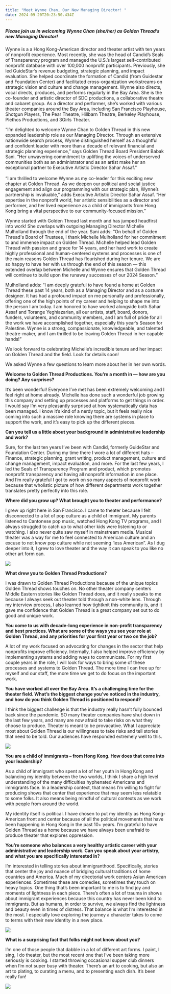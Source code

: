 ```yaml
---
title: "Meet Wynne Chan, Our New Managing Director! "
date: 2024-09-20T20:23:50.434Z
---
```

##### Please join us in welcoming **Wynne Chan** (she/her) as Golden Thread’s new Managing Director!

Wynne is a a Hong Kong-American director and theater artist with ten years of nonprofit experience. Most recently, she was the head of Candid’s Seals of Transparency program and managed the U.S.’s largest self-contributed nonprofit database with over 100,000 nonprofit participants. Previously, she led GuideStar’s revenue budgeting, strategic planning, and impact evaluation. She helped coordinate the formation of Candid (from Guidestar and Foundation Center) and facilitated cross-organization workstreams on strategic vision and culture and change management. Wynne also directs, vocal directs, produces, and performs regularly in the Bay Area. She is the co-founder and artistic director of SDC productions, a collaborative theatre and cabaret group. As a director and performer, she’s worked with various theater companies around the Bay Area, including San Francisco Playhouse, Shotgun Players, The Pear Theatre, Hillbarn Theatre, Berkeley Playhouse, Plethos Productions, and 3Girls Theater. 

“I’m delighted to welcome Wynne Chan to Golden Thread in this new expanded leadership role as our Managing Director. Through an extensive nationwide search process, Wynne distinguished herself as a thoughtful and confident leader with more than a decade of relevant financial and strategic planning experience,” says Golden Thread Board President Babak Sani. “Her unwavering commitment to uplifting the voices of underserved communities both as an administrator and as an artist make her an exceptional partner to Executive Artistic Director Sahar Assaf.” \
\
“I am thrilled to welcome Wynne as my co-leader for this exciting new chapter at Golden Thread. As we deepen our political and social justice engagement and align our programming with our strategic plan, Wynne’s partnership is invaluable,” adds Executive Artistic Director Sahar Assaf. “Her expertise in the nonprofit world, her artistic sensibilities as a director and performer, and her lived experience as a child of immigrants from Hong Kong bring a vital perspective to our community-focused mission.” 

Wynne started with Golden Thread last month and has jumped headfirst into work! She overlaps with outgoing Managing Director Michelle Mulholland through the end of the year. Sani adds: “On behalf of Golden Thread's Board of Trustees, I thank Michelle Mulholland for her commitment to and immense impact on Golden Thread. Michelle helped lead Golden Thread with passion and grace for 14 years, and her hard work to create highly professional and human-centered systems and processes is one of the main reasons Golden Thread has flourished during her tenure. We are so happy to have her with us through the end of this season — this extended overlap between Michelle and Wynne ensures that Golden Thread will continue to build upon the runaway successes of our 2024 Season.” 

Mulholland adds: “I am deeply grateful to have found a home at Golden Thread these past 14 years, both as a Managing Director and as a costume designer. It has had a profound impact on me personally and professionally, offering one of the high points of my career and helping to shape me into the person I am today. I am honored to have worked alongside both Sahar Assaf and Torange Yeghiazarian, all our artists, staff, board, donors, funders, volunteers, and community members, and I am full of pride for all the work we have accomplished together, especially this year’s Season for Palestine. Wynne is a strong, compassionate, knowledgeable, and talented theatre-maker, and I am thrilled to be leaving Golden Thread in her capable hands!”

We look forward to celebrating Michelle’s incredible tenure and her impact on Golden Thread and the field. Look for details soon! 

We asked Wynne a few questions to learn more about her in her own words. 

**Welcome to Golden Thread Productions. You’re a month in — how are you doing? Any surprises?** 

It’s been wonderful! Everyone I’ve met has been extremely welcoming and I feel right at home already. Michelle has done such a wonderful job growing this company and setting up processes and platforms to get things in order. I would say I’m very pleasantly surprised at how systematically data has been managed. I know it’s kind of a nerdy topic, but it feels really nice coming into such a massive role knowing there are systems in place to support the work, and it’s easy to pick up the different pieces. 

**Can you tell us a little about your background in administrative leadership and work?** 

Sure, for the last ten years I’ve been with Candid, formerly GuideStar and Foundation Center. During my time there I wore a lot of different hats – Finance, strategic planning, grant writing, product management, culture and change management, impact evaluation, and more. For the last few years, I led the Seals of Transparency Program and product, which promotes nonprofit transparency and having all nonprofit information in one place. And I’m really grateful I got to work on so many aspects of nonprofit work because that wholistic picture of how different departments work together translates pretty perfectly into this role. 

**Where did you grow up? What brought you to theater and performance?** 

I grew up right here in San Francisco. I came to theater because I felt disconnected to a lot of pop culture as a child of immigrant. My parents listened to Cantonese pop music, watched Hong Kong TV programs, and I always struggled to catch up to what other kids were listening to or watching. I also never quite saw myself in mainstream media. Musical theater was a way for me to feel connected to American culture and an excuse to not know pop culture while not seeming ‘less American”. As I dug deeper into it, I grew to love theater and the way it can speak to you like no other art form can. 

![](https://ucarecdn.com/a642947f-d0a9-4773-bea4-546492b8d3bf/)

**What drew you to Golden Thread Productions?** 

I was drawn to Golden Thread Productions because of the unique topics Golden Thread shows touches on. No other theater company centers Middle Eastern stories like Golden Thread does, and it really speaks to me because I always seek out theater told through a non-white lens.  Through my interview process, I also learned how tightknit this community is, and it gave me confidence that Golden Thread is a great company set out to do good and unique work. 

**You come to us with decade-long experience in non-profit transparency and best practices. What are some of the ways you see your role at Golden Thread, and any priorities for your first year or two on the job?** 

A lot of my work focused on advocating for changes in the sector that help nonprofits improve efficiency. Internally, I also helped improve efficiency by implementing systems and adding ways to communicate. For my first couple years in the role, I will look for ways to bring some of these processes and systems to Golden Thread. The more time I can free up for myself and our staff, the more time we get to do focus on the important work. 

**You have worked all over the Bay Area. It’s a challenging time for the theater field. What’s the biggest change you’ve noticed in the industry, and how do you think Golden Thread is positioned to respond?** 

I think the biggest challenge is that the industry really hasn’t fully bounced back since the pandemic. SO many theater companies have shut down in the last few years, and many  are now afraid to take risks on what they choose to produce. Theater is meant to be provacative. What I appreciate most about Golden Thread is our willingness to take risks and tell stories that need to be told. Our audiences have responded extremely well to this. 

![](https://ucarecdn.com/fa9e279d-2dad-41bd-abf6-0a9b54498579/)

**You are a child of immigrants – from Hong Kong. How does that come into your leadership?** 

As a child of immigrant who spent a lot of her youth in Hong Kong and balancing my identity between the two worlds, I think I share a high level understanding of the many difficulties hyphenated Americans and immigrants face. In a leadership context, that means I’m willing to fight for producing shows that center that experience that may seem less relatable to some folks. It also means being mindful of cultural contexts as we work with people from around the world. 

My identity itself is political. I have chosen to put my identity as Hong Kong-American front and center because of all the political movements that have been happening in Hong Kong in the past 10+ years. I’m grateful to have Golden Thread as a home because we have always been unafraid to produce theater that explores oppression. 

**You’re someone who balances a very healthy artistic career with your administrative and leadership work. Can you speak about your artistry, and what you are specifically interested in?** 

I’m interested in telling stories about immigranthood. Specifically, stories that center the joy and nuance of bridging cultural traditions of home countries and America. Much of my directorial work centers Asian American experiences. Sometimes these are comedies, sometimes they touch on heavy topics. One thing that’s been important to me is to find joy and moments of lightness in each piece. There’s often a lot of trauma in shows about immigrant experiences because this country has never been kind to immigrants. But as humans, in order to survive, we always find the lightness and beauty even in times of distress. That balance is what I’m interested in the most. I especially love exploring the journey a character takes to come to terms with their new identity in a new place. 

![](https://ucarecdn.com/38a0ee2c-0abb-4a56-9cb4-791ed3f740d2/)

**What is a surprising fact that folks might not know about you?** 

I’m one of those people that dabble in a lot of different art forms. I paint, I sing, I do theater, but the most recent one that I’ve been taking more seriously is cooking. I started throwing occasional supper club dinners when I’m not super busy with theater. There’s an art to cooking, but also an art to plating, to curating a menu, and to presenting each dish. It’s been really fun! 

![](https://ucarecdn.com/d5fec55b-9991-4ebf-b4c4-21838285a26e/)